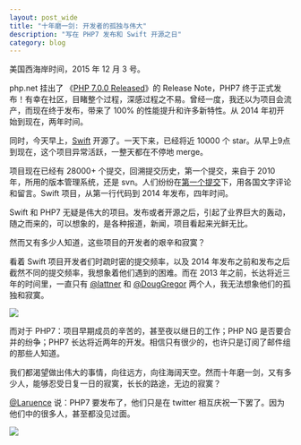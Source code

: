 ```yaml
---
layout: post_wide
title: "十年磨一剑: 开发者的孤独与伟大"
description: "写在 PHP7 发布和 Swift 开源之日"
category: blog
---
```


美国西海岸时间，2015 年 12 月 3 号。

php.net 挂出了 《[PHP 7.0.0 Released][]》的 Release Note，PHP7 终于正式发布！有幸在社区，目睹整个过程，深感过程之不易。曾经一度，我还以为项目会流产，而现在终于发布，带来了 100% 的性能提升和许多新特性。从 2014 年初开始到现在，两年时间。


同时，今天早上，[Swift][] 开源了。一天下来，已经将近 10000 个 star。从早上9点到现在，这个项目异常活跃，一整天都在不停地 merge。


项目现在已经有 28000+ 个提交，回溯提交历史，第一个提交，来自于 2010 年，所用的版本管理系统，还是 svn。人们纷纷在[第一个提交][]下，用各国文字评论和留言。Swift 项目，从第一行代码到 2014 年发布，四年时间。


Swift 和 PHP7 无疑是伟大的项目。发布或者开源之后，引起了业界巨大的轰动，随之而来的，可以想象的，是各种报道，新闻，项目看起来光鲜无比。


然而又有多少人知道，这些项目的开发者的艰辛和寂寞？


看着 Swift 项目开发者们时疏时密的提交频率，以及 2014 年发布之前和发布之后截然不同的提交频率，我想象着他们遇到的困难。而在 2013 年之前，长达将近三年的时间里，一直只有 [@lattner][] 和 [@DougGregor][] 两个人，我无法想象他们的孤独和寂寞。

<div class='row'>
<div class='col-md-8 col-md-offset-2'>
<img src='//{{ site.s_host }}/large/599e230bgw1eynf3qvyr1j20s70iz77r.jpg' />
</div>
</div>


而对于 PHP7：项目早期成员的辛苦的，甚至夜以继日的工作；PHP NG 是否要合并的纷争；PHP7 长达将近两年的开发。相信只有很少的，也许只是订阅了邮件组的那些人知道。


我们都渴望做出伟大的事情，向往远方，向往海阔天空。然而十年磨一剑，又有多少人，能够忍受日复一日的寂寞，长长的路途，无边的寂寞？


[@Laruence][] 说：PHP7 要发布了，他们只是在 twitter 相互庆祝一下罢了。因为他们中的很多人，甚至都没见过面。

<div class='row'>
<div class='col-md-5 col-md-offset-3'>
<img src='//{{ site.s_host }}/large/599e230bgw1eynm9leb0uj20ku112n34.jpg' />
</div>
</div>

[PHP 7.0.0 Released]:                 http://php.net/archive/2015.php#id2015-12-03-1
[@Laruence]:        http://weibo.com/laruence
[第一个提交]:     https://github.com/apple/swift/commit/18844bc65229786b96b89a9fc7739c0fc897905e
[Swift]:     https://github.com/apple/swift/
[@lattner]:     https://github.com/lattner
[@DougGregor]:     https://github.com/DougGregor
